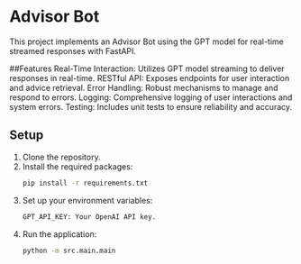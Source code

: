 # Advisor Bot

This project implements an Advisor Bot using the GPT model for real-time streamed responses with FastAPI.

##Features
Real-Time Interaction: Utilizes GPT model streaming to deliver responses in real-time.
RESTful API: Exposes endpoints for user interaction and advice retrieval.
Error Handling: Robust mechanisms to manage and respond to errors.
Logging: Comprehensive logging of user interactions and system errors.
Testing: Includes unit tests to ensure reliability and accuracy.

## Setup

1. Clone the repository.
2. Install the required packages:
   ```bash
   pip install -r requirements.txt
3. Set up your environment variables:
   ```bash
   GPT_API_KEY: Your OpenAI API key.
4. Run the application:
   ```bash
   python -m src.main.main
      
   
